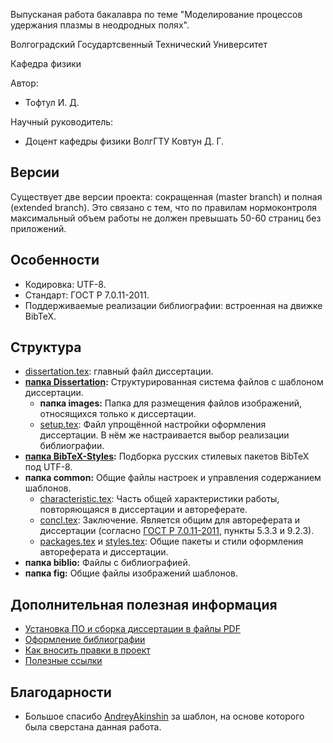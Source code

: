 Выпусканая работа бакалавра по теме "Моделирование процессов удержания плазмы в неодродных полях".

Волгоградский Государтсвенный Технический Университет

Кафедра физики

Автор:
 - Тофтул И. Д.

Научный руководитель:
 - Доцент кафедры физики ВолгГТУ
  Ковтун Д. Г.

## Версии
Существует две версии проекта: сокращенная (master branch) и полная (extended branch). Это связано с тем, что по правилам нормоконтроля максимальный объем работы не должен превышать 50-60 страниц без приложений.

## Особенности
* Кодировка: UTF-8.
* Стандарт: ГОСТ Р 7.0.11-2011.
* Поддерживаемые реализации библиографии: встроенная на движке BibTeX.


## Структура
* [dissertation.tex](dissertation.tex): главный файл диссертации.
* **[папка Dissertation](Dissertation/):** Структурированная система файлов с шаблоном диссертации.
  * **папка images:** Папка для размещения файлов изображений, относящихся только к диссертации.
  * [setup.tex](Dissertation/setup.tex): Файл упрощённой настройки оформления диссертации. В нём же настраивается выбор реализации библиографии.
* **[папка BibTeX-Styles](BibTeX-Styles/):** Подборка русских стилевых пакетов BibTeX под UTF-8.
* **папка common:** Общие файлы настроек и управления содержанием шаблонов.
  * [characteristic.tex](common/characteristic.tex): Часть общей характеристики работы, повторяющаяся в диссертации и автореферате.
  * [concl.tex](common/concl.tex): Заключение. Является общим для автореферата и диссертации (согласно [ГОСТ Р 7.0.11-2011](Documents/GOST%20R%207.0.11-2011.pdf), пункты 5.3.3 и 9.2.3).
  * [packages.tex](common/packages.tex) и [styles.tex](common/styles.tex): Общие пакеты и стили оформления автореферата и диссертации.
* **папка biblio:** Файлы с библиографией.
* **папка fig:** Общие файлы изображений шаблонов.

## Дополнительная полезная информация

* [Установка ПО и сборка диссертации в файлы PDF](Installation.md)
* [Оформление библиографии](Bibliography.md)
* [Как вносить правки в проект](CONTRIBUTING.md)
* [Полезные ссылки](LINKS.md)

## Благодарности
* Большое спасибо [AndreyAkinshin](https://github.com/AndreyAkinshin/Russian-Phd-LaTeX-Dissertation-Template) за шаблон, на основе которого была сверстана данная работа.
